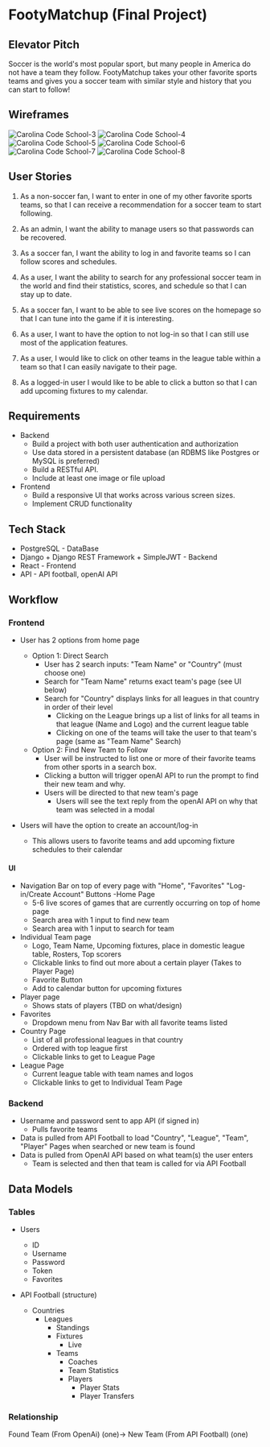 # FootyMatchup (Final Project)

## Elevator Pitch

Soccer is the world's most popular sport, but many people in America do not have a team they follow. FootyMatchup takes your other favorite sports teams and gives you a soccer team with similar style and history that you can start to follow!

## Wireframes
![Carolina Code School-3](https://github.com/dberr715/finalproject/assets/134158257/c5825de3-d241-4f82-9860-c6faffc52e44)
![Carolina Code School-4](https://github.com/dberr715/finalproject/assets/134158257/6302af22-bc9b-4676-9d04-59d59b079021)
![Carolina Code School-5](https://github.com/dberr715/finalproject/assets/134158257/08aaa85b-145b-4607-bdd9-acc4d8bb78f4)
![Carolina Code School-6](https://github.com/dberr715/finalproject/assets/134158257/a778f88e-9091-40df-8aa7-01ed60e43a7c)
![Carolina Code School-7](https://github.com/dberr715/finalproject/assets/134158257/0f5238e2-5191-4807-8b96-82ecd0c48a55)
![Carolina Code School-8](https://github.com/dberr715/finalproject/assets/134158257/acfdd760-973a-4e82-8870-c18db605442c)


## User Stories

1. As a non-soccer fan, I want to enter in one of my other favorite sports teams, so that I can receive a recommendation for a soccer team to start following.

2. As an admin, I want the ability to manage users so that passwords can be recovered.

3. As a soccer fan, I want the ability to log in and favorite teams so I can follow scores and schedules.

4. As a user, I want the ability to search for any professional soccer team in the world and find their statistics, scores, and schedule so that I can stay up to date.

5. As a soccer fan, I want to be able to see live scores on the homepage so that I can tune into the game if it is interesting.

6. As a user, I want to have the option to not log-in so that I can still use most of the application features.

7. As a user, I would like to click on other teams in the league table within a team so that I can easily navigate to their page.

8. As a logged-in user I would like to be able to click a button so that I can add upcoming fixtures to my calendar.

## Requirements

- Backend
  - Build a project with both user authentication and authorization
  - Use data stored in a persistent database (an RDBMS like Postgres or MySQL is preferred)
  - Build a RESTful API.
  - Include at least one image or file upload
- Frontend
  - Build a responsive UI that works across various screen sizes.
  - Implement CRUD functionality

## Tech Stack

- PostgreSQL - DataBase
- Django + Django REST Framework + SimpleJWT - Backend
- React - Frontend
- API - API football, openAI API

## Workflow

### Frontend

- User has 2 options from home page

  - Option 1: Direct Search
    - User has 2 search inputs: "Team Name" or "Country" (must choose one)
    - Search for "Team Name" returns exact team's page (see UI below)
    - Search for "Country" displays links for all leagues in that country in order of their level
      - Clicking on the League brings up a list of links for all teams in that league (Name and Logo) and the current league table
      - Clicking on one of the teams will take the user to that team's page (same as "Team Name" Search)
  - Option 2: Find New Team to Follow
    - User will be instructed to list one or more of their favorite teams from other sports in a search box.
    - Clicking a button will trigger openAI API to run the prompt to find their new team and why.
    - Users will be directed to that new team's page
      - Users will see the text reply from the openAI API on why that team was selected in a modal

- Users will have the option to create an account/log-in
  - This allows users to favorite teams and add upcoming fixture schedules to their calendar

#### UI

- Navigation Bar on top of every page with "Home", "Favorites" "Log-in/Create Account" Buttons
  -Home Page 
    - 5-6 live scores of games that are currently occurring on top of home page 
    - Search area with 1 input to find new team 
    - Search area with 1 input to search for team 
- Individual Team page
  - Logo, Team Name, Upcoming fixtures, place in domestic league table, Rosters, Top scorers
  - Clickable links to find out more about a certain player (Takes to Player Page)
  - Favorite Button
  - Add to calendar button for upcoming fixtures
- Player page
  - Shows stats of players (TBD on what/design)
- Favorites
  - Dropdown menu from Nav Bar with all favorite teams listed
- Country Page
  - List of all professional leagues in that country
  - Ordered with top league first
  - Clickable links to get to League Page
- League Page
  - Current league table with team names and logos
  - Clickable links to get to Individual Team Page

### Backend

- Username and password sent to app API (if signed in)
  - Pulls favorite teams
- Data is pulled from API Football to load "Country", "League", "Team", "Player" Pages when searched or new team is found
- Data is pulled from OpenAI API based on what team(s) the user enters
  - Team is selected and then that team is called for via API Football

## Data Models

### Tables

- Users

  - ID
  - Username
  - Password
  - Token
  - Favorites

- API Football (structure)
  - Countries
    - Leagues
      - Standings
      - Fixtures
        - Live
      - Teams
        - Coaches
        - Team Statistics
        - Players
          - Player Stats
          - Player Transfers

### Relationship

Found Team (From OpenAi) (one)-> New Team (From API Football) (one)
